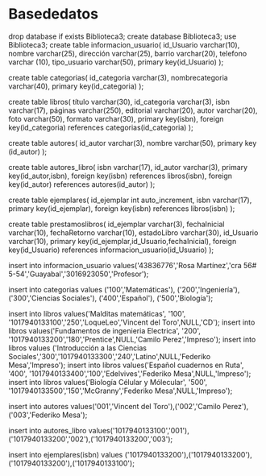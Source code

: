 # Basededatos
drop database if exists Biblioteca3;
create database Biblioteca3;
use Biblioteca3;
create table informacion_usuario(
id_Usuario varchar(10),
nombre varchar(25),
dirección varchar(25),
barrio varchar(20),
telefono varchar (10),
tipo_usuario varchar(50),
primary key(id_Usuario)
);

create table categorias(
id_categoria varchar(3),
nombrecategoria varchar(40),
primary key(id_categoria)
);

create table libros(
título varchar(30),
id_categoria varchar(3),
isbn varchar(17),
páginas varchar(250),
editorial varchar(20),
autor varchar(20),
foto varchar(50),
formato varchar(30),
primary key(isbn),
foreign key(id_categoria) references categorias(id_categoria)
);

create table autores(
id_autor varchar(3),
nombre varchar(50),
primary key (id_autor)
);

create table autores_libro(
isbn varchar(17),
id_autor varchar(3),
primary key(id_autor,isbn),
foreign key(isbn) references libros(isbn),
foreign key(id_autor) references autores(id_autor)
);

create table ejemplares(
id_ejemplar int auto_increment,
isbn varchar(17),
primary key(id_ejemplar),
foreign key(isbn) references libros(isbn)
);

create table prestamoslibros(
id_ejemplar varchar(3),
fechaInicial varchar(10),
fechaRetorno varchar(10),
estadoLibro varchar(30),
id_Usuario varchar(10),
primary key(id_ejemplar,id_Usuario,fechaInicial),
foreign key(id_Usuario) references informacion_usuario(id_Usuario)
);

insert into informacion_usuario values('43836776','Rosa Martínez','cra 56# 5-54','Guayabal','3016923050','Profesor');

insert into categorias values
('100','Matemáticas'),
('200','Ingeniería'),
('300','Ciencias Sociales'),
('400','Español'),
('500','Biología');

insert into libros values('Malditas matemáticas', '100', '1017940133100','250','LoqueLeo','Vincent del Toro',NULL,'CD');
insert into libros values('Fundamentos de ingenieria Electrica', '200', '1017940133200','180','Prentice',NULL,'Camilo Perez','Impreso');
insert into libros values ('Introducción a las Ciencias Sociales','300','1017940133300','240','Latino',NULL,'Federiko Mesa','Impreso');
insert into libros values('Español cuadernos en Ruta', '400', '1017940133400','100','Edelvives','Federiko Mesa',NULL,'Impreso');
insert into libros values('Biología Célular y Mólecular', '500', '1017940133500','150','McGranny','Federiko Mesa',NULL,'Impreso');

insert into autores values('001','Vincent del Toro'),('002','Camilo Perez'),('003','Federiko Mesa');

insert into autores_libro values('1017940133100','001'),('1017940133200','002'),('1017940133200','003');

insert into ejemplares(isbn) values ('1017940133200'),('1017940133200'),('1017940133200'),('1017940133100');
